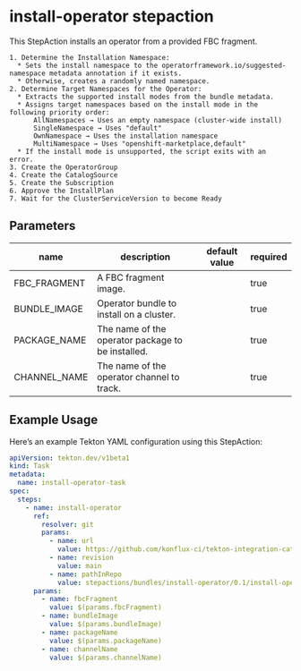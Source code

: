 # install-operator stepaction

This StepAction installs an operator from a provided FBC fragment.

    1. Determine the Installation Namespace:
      * Sets the install namespace to the operatorframework.io/suggested-namespace metadata annotation if it exists.
      * Otherwise, creates a randomly named namespace.
    2. Determine Target Namespaces for the Operator:
      * Extracts the supported install modes from the bundle metadata.
      * Assigns target namespaces based on the install mode in the following priority order:
          AllNamespaces → Uses an empty namespace (cluster-wide install)
          SingleNamespace → Uses "default"
          OwnNamespace → Uses the installation namespace
          MultiNamespace → Uses "openshift-marketplace,default"
      * If the install mode is unsupported, the script exits with an error.
    3. Create the OperatorGroup
    4. Create the CatalogSource
    5. Create the Subscription
    6. Approve the InstallPlan
    7. Wait for the ClusterServiceVersion to become Ready

## Parameters
|name|description|default value|required|
|---|---|---|---|
|FBC_FRAGMENT|A FBC fragment image.||true|
|BUNDLE_IMAGE|Operator bundle to install on a cluster.||true|
|PACKAGE_NAME|The name of the operator package to be installed.||true|
|CHANNEL_NAME|The name of the operator channel to track.||true|

## Example Usage

Here’s an example Tekton YAML configuration using this StepAction:

```yaml
apiVersion: tekton.dev/v1beta1
kind: Task
metadata:
  name: install-operator-task
spec:
  steps:
    - name: install-operator
      ref:
        resolver: git
        params:
          - name: url
            value: https://github.com/konflux-ci/tekton-integration-catalog
          - name: revision
            value: main
          - name: pathInRepo
            value: stepactions/bundles/install-operator/0.1/install-operator.yaml
      params:
        - name: fbcFragment
          value: $(params.fbcFragment)
        - name: bundleImage
          value: $(params.bundleImage)
        - name: packageName
          value: $(params.packageName)
        - name: channelName
          value: $(params.channelName)
```